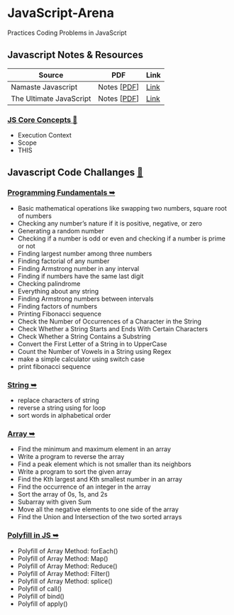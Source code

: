 # JavaScript-Arena

Practices Coding Problems in JavaScript

## Javascript Notes & Resources

| Source | PDF | Link |
| --- | --- | --- |
| Namaste Javascript | Notes [[PDF](https://github.com/deltanode/JavaScript-Arena/blob/main/js-notes-resources/namaste_javascript_notes/namaste-javascript.pdf)] | [Link](https://alok722.github.io/namaste-javascript-notes/dist/lectures.html) |
| The Ultimate JavaScript | Notes [[PDF](https://github.com/deltanode/JavaScript-Arena/blob/main/js-notes-resources/the_ultimate_javascript_notes/JS_Notes_Combined.pdf)] | [Link](https://github.com/deltanode/JavaScript-Arena/tree/main/js-notes-resources/the_ultimate_javascript_notes) |

### [JS Core Concepts 🔗](https://github.com/deltanode/JS-Arena/tree/main/js-core-concepts)

- Execution Context
- Scope
- THIS

## Javascript Code Challanges [🔗](https://github.com/deltanode/JS-Arena/tree/main/code-challenges)

### [Programming Fundamentals ➥](/code-challenges/01-programming-fundamentals)

- Basic mathematical operations like swapping two numbers, square root of numbers
- Checking any number’s nature if it is positive, negative, or zero
- Generating a random number
- Checking if a number is odd or even and checking if a number is prime or not
- Finding largest number among three numbers
- Finding factorial of any number
- Finding Armstrong number in any interval
- Finding if numbers have the same last digit
- Checking palindrome
- Everything about any string
- Finding Armstrong numbers between intervals
- Finding factors of numbers
- Printing Fibonacci sequence
- Check the Number of Occurrences of a Character in the String
- Check Whether a String Starts and Ends With Certain Characters
- Check Whether a String Contains a Substring
- Convert the First Letter of a String in to UpperCase
- Count the Number of Vowels in a String using Regex
- make a simple calculator using switch case
- print fibonacci sequence

### [String ➥](/code-challenges/02-string)

- replace characters of string
- reverse a string using for loop
- sort words in alphabetical order

### [Array ➥](/code-challenges/03-array)

- Find the minimum and maximum element in an array
- Write a program to reverse the array
- Find a peak element which is not smaller than its neighbors
- Write a program to sort the given array
- Find the Kth largest and Kth smallest number in an array
- Find the occurrence of an integer in the array
- Sort the array of 0s, 1s, and 2s
- Subarray with given Sum
- Move all the negative elements to one side of the array
- Find the Union and Intersection of the two sorted arrays

### [Polyfill in JS ➥](/code-challenges/04-polyfill)

- Polyfill of Array Method: forEach()
- Polyfill of Array Method: Map()
- Polyfill of Array Method: Reduce()
- Polyfill of Array Method: Filter()
- Polyfill of Array Method: splice()
- Polyfill of call()
- Polyfill of bind()
- Polyfill of apply()
